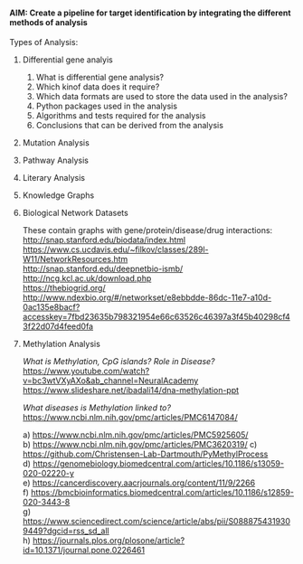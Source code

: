 #### AIM: Create a pipeline for target identification by integrating the different methods of analysis

Types of Analysis:
1. Differential gene analyis
   1. What is differential gene analysis?
   2. Which kinof data does it require?
   3. Which data formats are used to store the data used in the analysis?
   4. Python packages used in the analysis
   5. Algorithms and tests required for the analysis
   6. Conclusions that can be derived from the analysis
3. Mutation Analysis
4. Pathway Analysis 
5. Literary Analysis 
6. Knowledge Graphs
7. Biological Network Datasets  

    These contain graphs with gene/protein/disease/drug interactions:  
    http://snap.stanford.edu/biodata/index.html  
    https://www.cs.ucdavis.edu/~filkov/classes/289l-W11/NetworkResources.htm  
    http://snap.stanford.edu/deepnetbio-ismb/  
    http://ncg.kcl.ac.uk/download.php  
    https://thebiogrid.org/  
    http://www.ndexbio.org/#/networkset/e8ebbdde-86dc-11e7-a10d-0ac135e8bacf?accesskey=7fbd23635b798321954e66c63526c46397a3f45b40298cf43f22d07d4feed0fa  

8. Methylation Analysis  

   _What is Methylation, CpG islands? Role in Disease?_  
      https://www.youtube.com/watch?v=bc3wtVXyAXo&ab_channel=NeuralAcademy  
      https://www.slideshare.net/ibadali14/dna-methylation-ppt  

   _What diseases is Methylation linked to?_  
      https://www.ncbi.nlm.nih.gov/pmc/articles/PMC6147084/  

   a) https://www.ncbi.nlm.nih.gov/pmc/articles/PMC5925605/  
   b) https://www.ncbi.nlm.nih.gov/pmc/articles/PMC3620319/
   c) https://github.com/Christensen-Lab-Dartmouth/PyMethylProcess  
   d) https://genomebiology.biomedcentral.com/articles/10.1186/s13059-020-02220-y  
   e) https://cancerdiscovery.aacrjournals.org/content/11/9/2266  
   f) https://bmcbioinformatics.biomedcentral.com/articles/10.1186/s12859-020-3443-8  
   g) https://www.sciencedirect.com/science/article/abs/pii/S0888754319309449?dgcid=rss_sd_all  
   h) https://journals.plos.org/plosone/article?id=10.1371/journal.pone.0226461  

   




